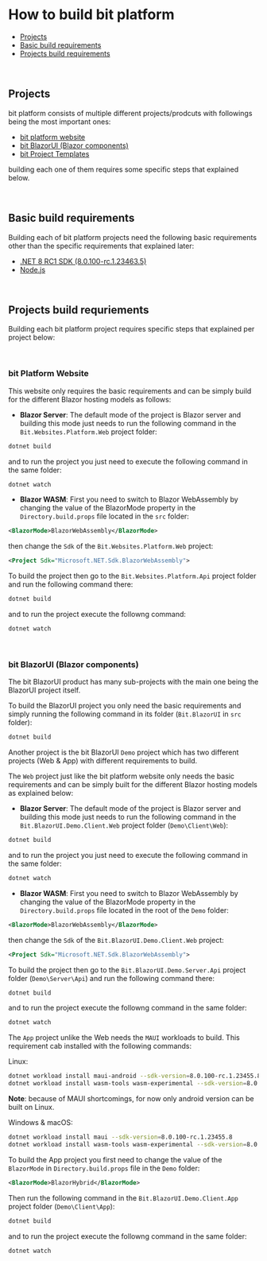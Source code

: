 # How to build bit platform

- [Projects](#projects)
- [Basic build requirements](#basic-build-requirements)
- [Projects build requirements](#projects-build-requirements)

<br/>

## Projects

bit platform consists of multiple different projects/prodcuts with followings being the most important ones:

- [bit platform website](../src/Websites/Platform/)
- [bit BlazorUI (Blazor components)](../src/BlazorUI/)
- [bit Project Templates](../src/Templates/)

building each one of them requires some specific steps that explained below.

<br/>

## Basic build requirements

Building each of bit platform projects need the following basic requirements other than the specific requirements that explained later:

- [.NET 8 RC1 SDK (8.0.100-rc.1.23463.5)](https://dotnet.microsoft.com/en-us/download/dotnet/8.0)
- [Node.js](https://nodejs.org)

<br/>

## Projects build requriements

Building each bit platform project requires specific steps that explained per project below:

<br/>

### bit Platform Website
This website only requires the basic requirements and can be simply build for the different Blazor hosting models as follows:

- **Blazor Server**: The default mode of the project is Blazor server and building this mode just needs to run the following command in the `Bit.Websites.Platform.Web` project folder:

```bash
dotnet build
```
and to run the project you just need to execute the following command in the same folder:

```bash
dotnet watch
```

- **Blazor WASM**: First you need to switch to Blazor WebAssembly by changing the value of the BlazorMode property in the `Directory.build.props` file located in the `src` folder:

```xml
<BlazorMode>BlazorWebAssembly</BlazorMode>
```

then change the `Sdk` of the `Bit.Websites.Platform.Web` project:

```xml
<Project Sdk="Microsoft.NET.Sdk.BlazorWebAssembly">
```

To build the project then go to the `Bit.Websites.Platform.Api` project folder and run the following command there:

```bash
dotnet build
```

and to run the project execute the followng command:

```bash
dotnet watch
```

<br/>

### bit BlazorUI (Blazor components)
The bit BlazorUI product has many sub-projects with the main one being the BlazorUI project itself.

To build the BlazorUI project you only need the basic requirements and simply running the following command in its folder (`Bit.BlazorUI` in `src` folder):

```bash
dotnet build
```

Another project is the bit BlazorUI `Demo` project which has two different projects (Web & App) with different requirements to build.

The `Web` project just like the bit platform website only needs the basic requirements and can be simply built for the different Blazor hosting models as explained below:

- **Blazor Server**: The default mode of the project is Blazor server and building this mode just needs to run the following command in the `Bit.BlazorUI.Demo.Client.Web` project folder (`Demo\Client\Web`):

```bash
dotnet build
```

and to run the project you just need to execute the following command in the same folder:


```bash
dotnet watch
```

- **Blazor WASM**: First you need to switch to Blazor WebAssembly by changing the value of the BlazorMode property in the `Directory.build.props` file located in the root of the `Demo` folder:

```xml
<BlazorMode>BlazorWebAssembly</BlazorMode>
```

then change the `Sdk` of the `Bit.BlazorUI.Demo.Client.Web` project:

```xml
<Project Sdk="Microsoft.NET.Sdk.BlazorWebAssembly">
```

To build the project then go to the `Bit.BlazorUI.Demo.Server.Api` project folder (`Demo\Server\Api`) and run the following command there:

```bash
dotnet build
```

and to run the project execute the followng command in the same folder:

```bash
dotnet watch
```

The `App` project unlike the Web needs the `MAUI` workloads to build. This requirement cab installed with the following commands:

Linux:
```bash
dotnet workload install maui-android --sdk-version=8.0.100-rc.1.23455.8
dotnet workload install wasm-tools wasm-experimental --sdk-version=8.0.100-rc.1.23455.8
```
**Note**: because of MAUI shortcomings, for now only android version can be built on Linux.

Windows & macOS:
```bash
dotnet workload install maui --sdk-version=8.0.100-rc.1.23455.8
dotnet workload install wasm-tools wasm-experimental --sdk-version=8.0.100-rc.1.23455.8
```

To build the App project you first need to change the value of the `BlazorMode` in `Directory.build.props` file in the `Demo` folder:

```xml
<BlazorMode>BlazorHybrid</BlazorMode>
```

Then run the following command in the `Bit.BlazorUI.Demo.Client.App` project folder (`Demo\Client\App`):

```bash
dotnet build
```

and to run the project execute the followng command in the same folder:

```bash
dotnet watch
```

